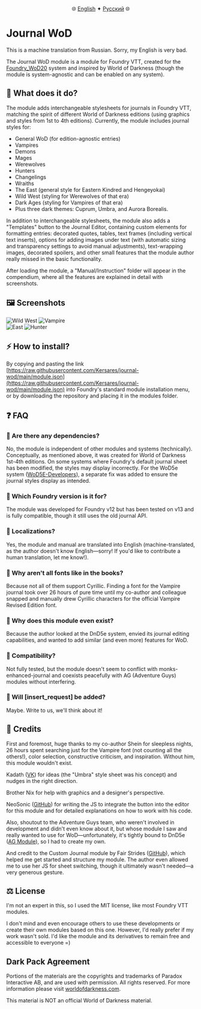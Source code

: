 <div align="center">
  
🌐 [English](README.md) ✦ [Русский](README-RU.md) 🌐

</div>

# Journal WoD  
This is a machine translation from Russian. Sorry, my English is very bad.

The Journal WoD module is a module for Foundry VTT, created for the [Foundry_WoD20](https://github.com/JohanFalt/Foundry_WoD20) system and inspired by World of Darkness (though the module is system-agnostic and can be enabled on any system).  

## 🎨 What does it do?  

The module adds interchangeable stylesheets for journals in Foundry VTT, matching the spirit of different World of Darkness editions (using graphics and styles from 1st to 4th editions). Currently, the module includes journal styles for:  

* General WoD (for edition-agnostic entries)  
* Vampires  
* Demons  
* Mages  
* Werewolves  
* Hunters  
* Changelings  
* Wraiths  
* The East (general style for Eastern Kindred and Hengeyokai)  
* Wild West (styling for Werewolves of that era)  
* Dark Ages (styling for Vampires of that era)  
* Plus three dark themes: Cuprum, Umbra, and Aurora Borealis.  

In addition to interchangeable stylesheets, the module also adds a "Templates" button to the Journal Editor, containing custom elements for formatting entries: decorated quotes, tables, text frames (including vertical text inserts), options for adding images under text (with automatic sizing and transparency settings to avoid manual adjustments), text-wrapping images, decorated spoilers, and other small features that the module author really missed in the basic functionality.  

After loading the module, a "Manual/Instruction" folder will appear in the compendium, where all the features are explained in detail with screenshots.  

## 🖼️ Screenshots  
![Wild West](https://i.ibb.co/HTvVMVqZ/Wild-West-2.jpg) ![Vampire](https://i.ibb.co/39fLwQwm/Vampire-1.jpg)  
![East](https://i.ibb.co/HpM23mvG/East-1.jpg) ![Hunter](https://i.ibb.co/kVJyqjFy/Hunter-1.jpg)  

## ⚡ How to install?  

By copying and pasting the link [https://raw.githubusercontent.com/Kersares/journal-wod/main/module.json](https://raw.githubusercontent.com/Kersares/journal-wod/main/module.json) into Foundry's standard module installation menu, or by downloading the repository and placing it in the modules folder.  

## ❓ FAQ  

### 🔹 Are there any dependencies?  
No, the module is independent of other modules and systems (technically). Conceptually, as mentioned above, it was created for World of Darkness 1st-4th editions. On some systems where Foundry's default journal sheet has been modified, the styles may display incorrectly. For the WoD5e system ([WoD5E-Developers](https://github.com/WoD5E-Developers)), a separate fix was added to ensure the journal styles display as intended.  

### 🔹 Which Foundry version is it for?  
The module was developed for Foundry v12 but has been tested on v13 and is fully compatible, though it still uses the old journal API.  

### 🔹 Localizations?  
Yes, the module and manual are translated into English (machine-translated, as the author doesn't know English—sorry! If you'd like to contribute a human translation, let me know!).  

### 🔹 Why aren't all fonts like in the books?  
Because not all of them support Cyrillic. Finding a font for the Vampire journal took over 26 hours of pure time until my co-author and colleague snapped and manually drew Cyrillic characters for the official Vampire Revised Edition font.  

### 🔹 Why does this module even exist?  
Because the author looked at the DnD5e system, envied its journal editing capabilities, and wanted to add similar (and even more) features for WoD.  

### 🔹 Compatibility?  
Not fully tested, but the module doesn't seem to conflict with monks-enhanced-journal and coexists peacefully with AG (Adventure Guys) modules without interfering.  

### 🔹 Will [insert_request] be added?  
Maybe. Write to us, we'll think about it!  

## 💜 Credits  

First and foremost, huge thanks to my co-author Shein for sleepless nights, 26 hours spent searching just for the Vampire font (not counting all the others!), color selection, constructive criticism, and inspiration. Without him, this module wouldn't exist.  

Kadath ([VK](https://vk.com/club199316981)) for ideas (the "Umbra" style sheet was his concept) and nudges in the right direction.  

Brother Nix for help with graphics and a designer's perspective.  

NeoSonic ([GitHub](https://github.com/porshkevich)) for writing the JS to integrate the button into the editor for this module and for detailed explanations on how to work with his code.  

Also, shoutout to the Adventure Guys team, who weren't involved in development and didn't even know about it, but whose module I saw and really wanted to use for WoD—unfortunately, it's tightly bound to DnD5e ([AG Module](https://gitlab.com/adventure-guys/ag-module)), so I had to create my own.  

And credit to the Custom Journal module by Fair Strides ([GitHub](https://github.com/Fair-Strides/FVTT-Custom-Journal-Theming/tree/v10-journals)), which helped me get started and structure my module. The author even allowed me to use her JS for sheet switching, though it ultimately wasn't needed—a very generous gesture.  

## ⚖️ License  

I'm not an expert in this, so I used the MIT license, like most Foundry VTT modules.  

I don't mind and even encourage others to use these developments or create their own modules based on this one. However, I'd really prefer if my work wasn't sold. I'd like the module and its derivatives to remain free and accessible to everyone =)  

## Dark Pack Agreement

Portions of the materials are the copyrights and trademarks of Paradox Interactive AB, and are used with permission. All rights reserved. For more information please visit [worldofdarkness.com](https://www.paradoxinteractive.com/games/world-of-darkness/about).

This material is NOT an official World of Darkness material.
